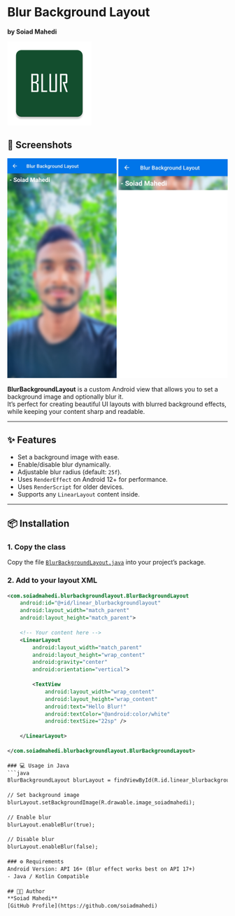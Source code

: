 # Blur Background Layout
**by Soiad Mahedi**

![App Icon](app/src/main/res/mipmap-xxxhdpi/ic_launcher.webp)

## 📸 Screenshots
<p>
  <img src="screenshots/Screenshot_1.jpg" alt="Screenshot 1" width="250">
  <img src="screenshots/Screenshot_2.jpg" alt="Screenshot 2" width="250">
</p>

**BlurBackgroundLayout** is a custom Android view that allows you to set a background image and optionally blur it.  
It’s perfect for creating beautiful UI layouts with blurred background effects, while keeping your content sharp and readable.

---

## ✨ Features
- Set a background image with ease.
- Enable/disable blur dynamically.
- Adjustable blur radius (default: `25f`).
- Uses `RenderEffect` on Android 12+ for performance.
- Uses `RenderScript` for older devices.
- Supports any `LinearLayout` content inside.

---

## 📦 Installation

### 1. Copy the class
Copy the file [`BlurBackgroundLayout.java`](app/src/main/java/com/soiadmahedi/blurbackgroundlayout/BlurBackgroundLayout.java) into your project’s package.

### 2. Add to your layout XML
```xml
<com.soiadmahedi.blurbackgroundlayout.BlurBackgroundLayout
    android:id="@+id/linear_blurbackgroundlayout"
    android:layout_width="match_parent"
    android:layout_height="match_parent">

    <!-- Your content here -->
    <LinearLayout
        android:layout_width="match_parent"
        android:layout_height="wrap_content"
        android:gravity="center"
        android:orientation="vertical">

        <TextView
            android:layout_width="wrap_content"
            android:layout_height="wrap_content"
            android:text="Hello Blur!"
            android:textColor="@android:color/white"
            android:textSize="22sp" />

    </LinearLayout>

</com.soiadmahedi.blurbackgroundlayout.BlurBackgroundLayout>

### 💻 Usage in Java
```java
BlurBackgroundLayout blurLayout = findViewById(R.id.linear_blurbackgroundlayout);

// Set background image
blurLayout.setBackgroundImage(R.drawable.image_soiadmahedi);

// Enable blur
blurLayout.enableBlur(true);

// Disable blur
blurLayout.enableBlur(false);

### ⚙️ Requirements
Android Version: API 16+ (Blur effect works best on API 17+)
- Java / Kotlin Compatible

## 👨‍💻 Author
**Soiad Mahedi**  
[GitHub Profile](https://github.com/soiadmahedi)
